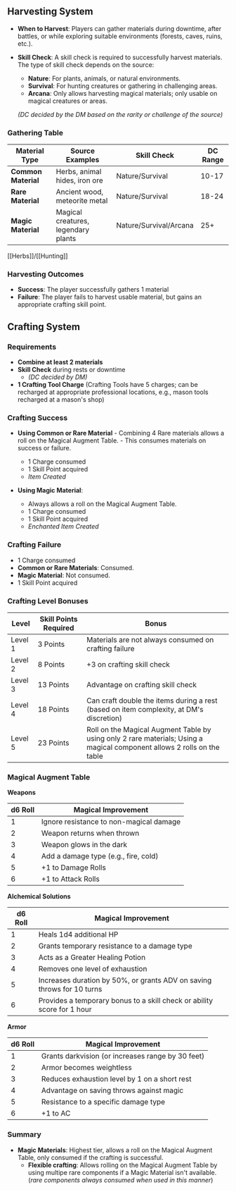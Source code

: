## **Harvesting System**

- **When to Harvest**: Players can gather materials during downtime, after battles, or while exploring suitable environments (forests, caves, ruins, etc.).
- **Skill Check**: A skill check is required to successfully harvest materials. The type of skill check depends on the source:
  - **Nature**: For plants, animals, or natural environments.
  - **Survival**: For hunting creatures or gathering in challenging areas.
  - **Arcana**: Only allows harvesting magical materials; only usable on magical creatures or areas.

  *(DC decided by the DM based on the rarity or challenge of the source)*

### **Gathering Table**

| **Material Type**   | **Source Examples**                    | **Skill Check**        | **DC Range**     |
|---------------------|----------------------------------------|------------------------|------------------|
| **Common Material** | Herbs, animal hides, iron ore          | Nature/Survival        | 10-17             |
| **Rare Material**   | Ancient wood, meteorite metal          | Nature/Survival        | 18-24            |
| **Magic Material**  | Magical creatures, legendary plants    | Nature/Survival/Arcana | 25+              |
[[Herbs]]/[[Hunting]]
### **Harvesting Outcomes**
- **Success**: The player successfully gathers 1 material
- **Failure**: The player fails to harvest usable material, but gains an appropriate crafting skill point.

## **Crafting System**

### **Requirements**
- **Combine at least 2 materials**
- **Skill Check** during rests or downtime  
  - *(DC decided by DM)*  
- **1 Crafting Tool Charge** (Crafting Tools have 5 charges; can be recharged at appropriate professional locations, e.g., mason tools recharged at a mason's shop)

### **Crafting Success**
- **Using Common or Rare Material**
	  - Combining 4 Rare materials allows a roll on the Magical Augment Table.
		  - This consumes materials on success or failure.
  - 1 Charge consumed
  - 1 Skill Point acquired
  - *Item Created*

- **Using Magic Material**:
  - Always allows a roll on the Magical Augment Table.
  - 1 Charge consumed
  - 1 Skill Point acquired
  - *Enchanted Item Created*

### **Crafting Failure**
- 1 Charge consumed
- **Common or Rare Materials**: Consumed.
- **Magic Material**: Not consumed.
- 1 Skill Point acquired

### **Crafting Level Bonuses**
| **Level** | **Skill Points Required** | **Bonus** |
|-----------|---------------------------|-----------|
| Level 1   | 3 Points                   | Materials are not always consumed on crafting failure |
| Level 2   | 8 Points                   | +3 on crafting skill check |
| Level 3   | 13 Points                  | Advantage on crafting skill check |
| Level 4   | 18 Points                  | Can craft double the items during a rest (based on item complexity, at DM's discretion) |
| Level 5   | 23 Points                  | Roll on the Magical Augment Table by using only 2 rare materials; Using a magical component allows 2 rolls on the table |

### **Magical Augment Table**

**Weapons**

| **d6 Roll** | **Magical Improvement**               |
|-------------|---------------------------------------|
| 1           | Ignore resistance to non-magical damage |
| 2           | Weapon returns when thrown            |
| 3           | Weapon glows in the dark              |
| 4           | Add a damage type (e.g., fire, cold)  |
| 5           | +1 to Damage Rolls                    |
| 6           | +1 to Attack Rolls                    |

**Alchemical Solutions**

| **d6 Roll** | **Magical Improvement**                     |
|-------------|---------------------------------------------|
| 1           | Heals 1d4 additional HP                     |
| 2           | Grants temporary resistance to a damage type |
| 3           | Acts as a Greater Healing Potion            |
| 4           | Removes one level of exhaustion             |
| 5           | Increases duration by 50%, or grants ADV on saving throws for 10 turns |
| 6           | Provides a temporary bonus to a skill check or ability score for 1 hour |

**Armor**

| **d6 Roll** | **Magical Improvement**                    |
|-------------|--------------------------------------------|
| 1           | Grants darkvision (or increases range by 30 feet) |
| 2           | Armor becomes weightless                   |
| 3           | Reduces exhaustion level by 1 on a short rest |
| 4           | Advantage on saving throws against magic   |
| 5           | Resistance to a specific damage type       |
| 6           | +1 to AC                                   |

### **Summary**
- **Magic Materials**: Highest tier, allows a roll on the Magical Augment Table, only consumed if the crafting is successful.
	- **Flexible crafting**: Allows rolling on the Magical Augment Table by using multipe rare components if a Magic Material isn't available. (*rare components always consumed when used in this manner*)